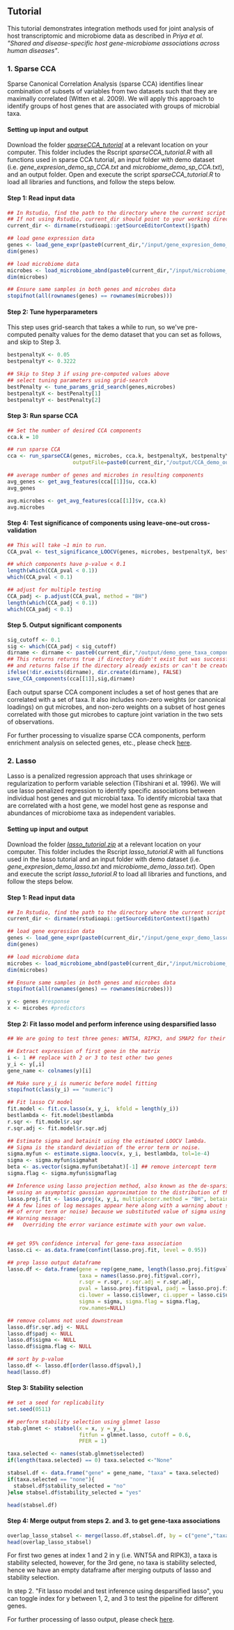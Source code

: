 ## Tutorial
This tutorial demonstrates integration methods used for joint analysis of host transcriptomic and microbiome data as described in _Priya et al. "Shared and disease-specific host gene-microbiome associations across human diseases"_.

### 1. Sparse CCA
Sparse Canonical Correlation Analysis (sparse CCA) identifies linear combination of subsets of variables from two datasets such that they are maximally correlated (Witten et al. 2009). We will apply this approach to identify groups of host genes that are associated with groups of microbial taxa.   

#### Setting up input and output

Download the folder [_sparseCCA_tutorial_](https://github.com/blekhmanlab/host_gene_microbiome_interactions/blob/main/Tutorial/sparseCCA_tutorial.zip) at a relevant location on your computer. This folder includes the Rscript _sparseCCA_tutorial.R_ with all functions used in sparse CCA tutorial, an input folder with demo dataset (i.e. _gene_expresion_demo_sp_CCA.txt_ and _microbiome_demo_sp_CCA.txt_), and an output folder. 
Open and execute the script _sparseCCA_tutorial.R_ to load all libraries and functions, and follow the steps below.    

#### Step 1: Read input data

```R
## In Rstudio, find the path to the directory where the current script is located.
## If not using Rstudio, current_dir should point to your working directory for this demo.
current_dir <- dirname(rstudioapi::getSourceEditorContext()$path)

## load gene expression data
genes <- load_gene_expr(paste0(current_dir,"/input/gene_expresion_demo_sp_CCA.txt"))
dim(genes)

## load microbiome data
microbes <- load_microbiome_abnd(paste0(current_dir,"/input/microbiome_demo_sp_CCA.txt"))
dim(microbes)

## Ensure same samples in both genes and microbes data
stopifnot(all(rownames(genes) == rownames(microbes)))
```

#### Step 2: Tune hyperparameters

This step uses grid-search that takes a while to run, so we've pre-computed penalty values for the demo dataset that you can set as follows, and skip to Step 3.
```R
bestpenaltyX <- 0.05
bestpenaltyY <- 0.3222
```

```R
## Skip to Step 3 if using pre-computed values above
## select tuning parameters using grid-search
bestPenalty <- tune_params_grid_search(genes,microbes)
bestpenaltyX <- bestPenalty[1]
bestpenaltyY <- bestPenalty[2]
```

#### Step 3: Run sparse CCA

```R
## Set the number of desired CCA components
cca.k = 10

## run sparse CCA
cca <- run_sparseCCA(genes, microbes, cca.k, bestpenaltyX, bestpenaltyY,
                     outputFile=paste0(current_dir,"/output/CCA_demo_output_",bestpenaltyX,"_",bestpenaltyY,".txt"))

## average number of genes and microbes in resulting components
avg_genes <- get_avg_features(cca[[1]]$u, cca.k)
avg_genes

avg.microbes <- get_avg_features(cca[[1]]$v, cca.k)
avg.microbes
```

#### Step 4: Test significance of components using leave-one-out cross-validation

```R
## This will take ~1 min to run. 
CCA_pval <- test_significance_LOOCV(genes, microbes, bestpenaltyX, bestpenaltyY, cca.k)

## which components have p-value < 0.1
length(which(CCA_pval < 0.1)) 
which(CCA_pval < 0.1)

## adjust for multiple testing
CCA_padj <- p.adjust(CCA_pval, method = "BH")
length(which(CCA_padj < 0.1))
which(CCA_padj < 0.1)
```

#### Step 5. Output significant components

```R
sig_cutoff <- 0.1 
sig <- which(CCA_padj < sig_cutoff)
dirname <- dirname <- paste0(current_dir,"/output/demo_gene_taxa_components/")
## This returns returns true if directory didn't exist but was successfully created,
## and returns false if the directory already exists or can't be created.
ifelse(!dir.exists(dirname), dir.create(dirname), FALSE)
save_CCA_components(cca[[1]],sig,dirname)
```
Each output sparse CCA component includes a set of host genes that are correlated with a set of taxa. It also includes non-zero weights (or canonical loadings) on gut microbes, and non-zero weights on a subset of host genes correlated with those gut microbes to capture joint variation in the two sets of observations.   

For further processing to visualize sparse CCA components, perform enrichment analysis on selected genes, etc., please check [here](https://github.com/blekhmanlab/host_gene_microbiome_interactions/tree/main/sparseCCA).

### 2. Lasso

Lasso is a penalized regression approach that uses shrinkage or regularization to perform variable selection (Tibshirani et al. 1996). We will use lasso penalized regression to identify specific associations between individual host genes and gut microbial taxa. To identify microbial taxa that are correlated with a host gene, we model host gene as response and abundances of microbiome taxa as independent variables. 

#### Setting up input and output

Download the folder [_lasso_tutorial.zip_](https://github.com/blekhmanlab/host_gene_microbiome_interactions/blob/main/Tutorial/lasso_tutorial.zip) at a relevant location on your computer. This folder includes the Rscript _lasso_tutorial.R_ with all functions used in the lasso tutorial and an input folder with demo dataset (i.e. _gene_expresion_demo_lasso.txt_ and _microbiome_demo_lasso.txt_). 
Open and execute the script _lasso_tutorial.R_ to load all libraries and functions, and follow the steps below.

#### Step 1: Read input data
```R
## In Rstudio, find the path to the directory where the current script is located.
current_dir <- dirname(rstudioapi::getSourceEditorContext()$path)

## load gene expression data
genes <- load_gene_expr(paste0(current_dir,"/input/gene_expr_demo_lasso.txt"))
dim(genes)

## load microbiome data
microbes <- load_microbiome_abnd(paste0(current_dir,"/input/microbiome_demo_lasso.txt"))
dim(microbes)

## Ensure same samples in both genes and microbes data
stopifnot(all(rownames(genes) == rownames(microbes)))

y <- genes #response
x <- microbes #predictors
```

#### Step 2: Fit lasso model and perform inference using desparsified lasso
```R
## We are going to test three genes: WNT5A, RIPK3, and SMAP2 for their association with microbes

## Extract expression of first gene in the matrix
i <- 1 ## replace with 2 or 3 to test other two genes
y_i <- y[,i]
gene_name <- colnames(y)[i]

## Make sure y_i is numeric before model fitting
stopifnot(class(y_i) == "numeric")

## Fit lasso CV model
fit.model <- fit.cv.lasso(x, y_i,  kfold = length(y_i))
bestlambda <- fit.model$bestlambda
r.sqr <- fit.model$r.sqr
r.sqr.adj <- fit.model$r.sqr.adj

## Estimate sigma and betainit using the estimated LOOCV lambda.
## Sigma is the standard deviation of the error term or noise.
sigma.myfun <- estimate.sigma.loocv(x, y_i, bestlambda, tol=1e-4)
sigma <- sigma.myfun$sigmahat
beta <- as.vector(sigma.myfun$betahat)[-1] ## remove intercept term
sigma.flag <- sigma.myfun$sigmaflag

## Inference using lasso projection method, also known as the de-sparsified Lasso,
## using an asymptotic gaussian approximation to the distribution of the estimator.
lasso.proj.fit <- lasso.proj(x, y_i, multiplecorr.method = "BH", betainit = beta, sigma = sigma, suppress.grouptesting = T)
## A few lines of log messages appear here along with a warning about substituting sigma value (i.e. standard deviation 
## of error term or noise) because we substituted value of sigma using our computation above.
## Warning message:
##   Overriding the error variance estimate with your own value.


## get 95% confidence interval for gene-taxa association
lasso.ci <- as.data.frame(confint(lasso.proj.fit, level = 0.95))

## prep lasso output dataframe
lasso.df <- data.frame(gene = rep(gene_name, length(lasso.proj.fit$pval)),
                       taxa = names(lasso.proj.fit$pval.corr),
                       r.sqr = r.sqr, r.sqr.adj = r.sqr.adj,
                       pval = lasso.proj.fit$pval, padj = lasso.proj.fit$pval.corr,
                       ci.lower = lasso.ci$lower, ci.upper = lasso.ci$upper,
                       sigma = sigma, sigma.flag = sigma.flag,
                       row.names=NULL)

## remove columns not used downstream
lasso.df$r.sqr.adj <- NULL
lasso.df$padj <- NULL
lasso.df$sigma <- NULL
lasso.df$sigma.flag <- NULL

## sort by p-value
lasso.df <- lasso.df[order(lasso.df$pval),]
head(lasso.df)
```

#### Step 3: Stability selection

```R
## set a seed for replicability
set.seed(0511)

## perform stability selection using glmnet lasso
stab.glmnet <- stabsel(x = x, y = y_i,
                       fitfun = glmnet.lasso, cutoff = 0.6,
                       PFER = 1)

taxa.selected <- names(stab.glmnet$selected)
if(length(taxa.selected) == 0) taxa.selected <-"None"

stabsel.df <- data.frame("gene" = gene_name, "taxa" = taxa.selected)
if(taxa.selected == "none"){
  stabsel.df$stability_selected = "no"
}else stabsel.df$stability_selected = "yes"

head(stabsel.df)
```

#### Step 4: Merge output from steps 2. and 3. to get gene-taxa associations
```R
overlap_lasso_stabsel <- merge(lasso.df,stabsel.df, by = c("gene","taxa"))
head(overlap_lasso_stabsel)
```
For first two genes at index 1 and 2 in y (i.e. WNT5A and RIPK3), a taxa is stability selected, however, for the 3rd gene, no taxa is stability selected, hence we have an empty dataframe after merging outputs of lasso and stability selection.

In step 2. "Fit lasso model and test inference using desparsified lasso", you can toggle index for
y between 1, 2, and 3 to test the pipeline for different genes.

For further processing of lasso output, please check [here](https://github.com/blekhmanlab/host_gene_microbiome_interactions/tree/main/lasso).





